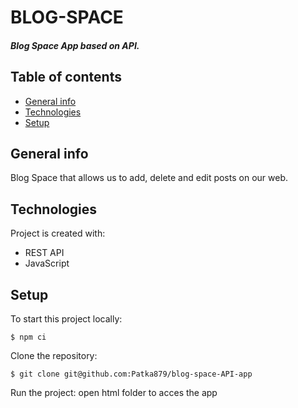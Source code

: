 # BLOG-SPACE
##### Blog Space App based on API.
## Table of contents
* [General info](#general-info)
* [Technologies](#technologies)
* [Setup](#setup)
## General info
Blog Space that allows us to add, delete and edit posts on our web.
## Technologies
Project is created with:
* REST API
* JavaScript
## Setup 
To start this project locally:
```
$ npm ci
```
Clone the repository:
```
$ git clone git@github.com:Patka879/blog-space-API-app
```
Run the project: open html folder to acces the app
